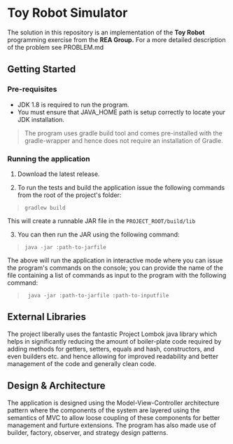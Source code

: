 # Toy Robot Simulator
The solution in this repository is an implementation of the **Toy Robot** programming exercise from the **REA Group.** For a more detailed description of the problem see PROBLEM.md

## Getting Started

### Pre-requisites
- JDK 1.8 is required to run the program.
- You must ensure that JAVA_HOME path is setup correctly to locate your JDK installation.

> The program uses gradle build tool and comes pre-installed with the gradle-wrapper and hence does not require an installation of Gradle.

### Running the application

1. Download the latest release.

2. To run the tests and build the application issue the following commands from the root of the project's folder:

> ```gradlew build```

This will create a runnable JAR file in the ``PROJECT_ROOT/build/lib``

3. You can then run the JAR using the following command:

>  ```java -jar :path-to-jarfile```

The above will run the application in interactive mode where you can issue the program's commands on the console; you can provide the name of the file containing a list of commands as input to the program with the following command:

> ``` java -jar :path-to-jarfile :path-to-inputfile```

## External Libraries

The project liberally uses the fantastic Project Lombok  java library which helps in significantly reducing the amount of boiler-plate code required by adding methods for getters, setters, equals and hash, constructors, and even builders etc. and hence allowing for improved readability and better management of the code and generally clean code. 

## Design & Architecture

The application is designed using the Model-View-Controller architecture pattern where the components of the system are layered using the semantics of MVC to allow loose coupling of these components for better management and furture extensions. The program has also made use of builder, factory, observer, and strategy design patterns.
